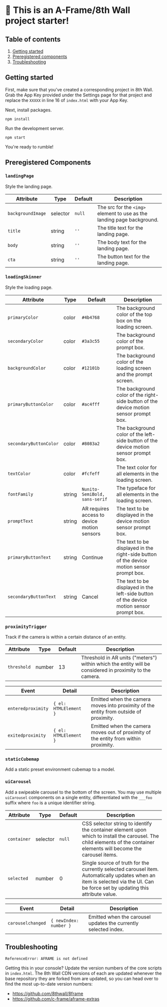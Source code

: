 # 🚀 This is an A-Frame/8th Wall project starter!

## Table of contents
1. [Getting started](#getting-started)
2. [Preregistered components](#preregistered-components)
2. [Troubleshooting](#troubleshooting)
## Getting started

First, make sure that you've created a corresponding project in 8th Wall. Grab the App Key provided under the Settings page for that project and replace the `XXXXX` in line 16 of `index.html` with your App Key.

Next, install packages.
```
npm install
```

Run the development server.
```
npm start
```

You're ready to rumble!

## Preregistered Components  
### `landingPage`  
Style the landing page.

| Attribute | Type | Default | Description |
| ----- | ----- | ----- | ----- |
| `backgroundImage` | selector | `null` | The src for the `<img>` element to use as the landing page background.
| `title` | string | `''` | The title text for the landing page. |
| `body` | string | `''` | The body text for the landing page. |
| `cta` | string | `''` | The button text for the landing page. |
### `loadingSkinner`
Style the loading page.

| Attribute | Type | Default | Description |
| ----- | ----- | ----- | ----- |
| `primaryColor` | color | `#4b4768` | The background color of the top box on the loading screen. |
| `secondaryColor` | color | `#3a3c55` | The background color of the prompt box. |
| `backgroundColor` | color | `#12101b` | The background color of the loading screen and the prompt screen. |
| `primaryButtonColor` | color | `#ac4fff` | The background color of the right-side button of the device motion sensor prompt box. |
| `secondaryButtonColor` | color | `#8083a2` | The background color of the left-side button of the device motion sensor prompt box. |
| `textColor` | color | `#fcfeff` | The text color for all elements in the loading screen. |
| `fontFamily` | string | `Nunito-SemiBold, sans-serif` | The typeface for all elements in the loading screen. |
| `promptText` | string | AR requires access to device motion sensors | The text to be displayed in the device motion sensor prompt box. |
| `primaryButtonText` | string | Continue | The text to be displayed in the right-side button of the device motion sensor prompt box. |
| `secondaryButtonText` | string | Cancel | The text to be displayed in the left-side button of the device motion sensor prompt box. |

### `proximityTrigger`
Track if the camera is within a certain distance of an entity.

| Attribute | Type | Default | Description |
| ----- | ----- | ----- | ----- |
| `threshold` | number | 13 | Threshold in AR units ("meters") within which the entity will be considered in proximity to the camera. |

| Event | Detail | Description |
| ----- | ----- | ----- |
| `enteredproximity` | `{ el: HTMLElement }` | Emitted when the camera moves into proximity of the entity from outside of proximity. |
| `exitedproximity` |  `{ el: HTMLElement }` | Emitted when the camera moves out of proximity of the entity from within proximity. |

### `staticCubemap`
Add a static preset environment cubemap to a model.

### `uiCarousel`
Add a swipeable carousel to the bottom of the screen. You may use multiple `uiCarousel` components on a single entity, differentiated with the `___foo` suffix where `foo` is a unique identifier string.

| Attribute | Type | Default | Description |
| ----- | ----- | ----- | ----- |
| `container` | selector | `null` | CSS selector string to identify the container element upon which to install the carousel. The child elements of the container elements will become the carousel items. |
| `selected` | number | 0 | Single source of truth for the currently selected carousel item. Automatically updates when an item is selected via the UI. Can be force set by updating this attribute value. |

| Event | Detail | Description |
| ----- | ----- | ----- |
| `carouselchanged` | `{ newIndex: number }` | Emitted when the carousel updates the currently selected index. |

## Troubleshooting
```
ReferenceError: AFRAME is not defined
```
Getting this in your console? Update the version numbers of the core scripts in `index.html`. The 8th Wall CDN versions of each are updated whenever the base repository they are forked from are updated, so you can head over to find the most up-to-date version numbers:
- https://github.com/8thwall/8frame
- https://github.com/c-frame/aframe-extras
